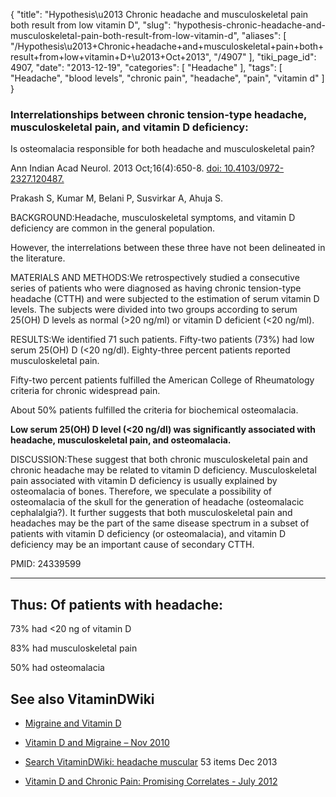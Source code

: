 {
    "title": "Hypothesis\u2013 Chronic headache and musculoskeletal pain both result from low vitamin D",
    "slug": "hypothesis-chronic-headache-and-musculoskeletal-pain-both-result-from-low-vitamin-d",
    "aliases": [
        "/Hypothesis\u2013+Chronic+headache+and+musculoskeletal+pain+both+result+from+low+vitamin+D+\u2013+Oct+2013",
        "/4907"
    ],
    "tiki_page_id": 4907,
    "date": "2013-12-19",
    "categories": [
        "Headache"
    ],
    "tags": [
        "Headache",
        "blood levels",
        "chronic pain",
        "headache",
        "pain",
        "vitamin d"
    ]
}


### Interrelationships between chronic tension-type headache, musculoskeletal pain, and vitamin D deficiency:   
Is osteomalacia responsible for both headache and musculoskeletal pain?

Ann Indian Acad Neurol. 2013 Oct;16(4):650-8. [doi: 10.4103/0972-2327.120487.](https://doi.org/10.4103/0972-2327.120487.)

Prakash S, Kumar M, Belani P, Susvirkar A, Ahuja S.

BACKGROUND:Headache, musculoskeletal symptoms, and vitamin D deficiency are common in the general population. 

However, the interrelations between these three have not been delineated in the literature.

MATERIALS AND METHODS:We retrospectively studied a consecutive series of patients who were diagnosed as having chronic tension-type headache (CTTH) and were subjected to the estimation of serum vitamin D levels. The subjects were divided into two groups according to serum 25(OH) D levels as normal (>20 ng/ml) or vitamin D deficient (<20 ng/ml).

RESULTS:We identified 71 such patients. Fifty-two patients (73%) had low serum 25(OH) D (<20 ng/dl). Eighty-three percent patients reported musculoskeletal pain. 

Fifty-two percent patients fulfilled the American College of Rheumatology criteria for chronic widespread pain. 

About 50% patients fulfilled the criteria for biochemical osteomalacia. 

 **Low serum 25(OH) D level (<20 ng/dl) was significantly associated with headache, musculoskeletal pain, and osteomalacia.** 

DISCUSSION:These suggest that both chronic musculoskeletal pain and chronic headache may be related to vitamin D deficiency. Musculoskeletal pain associated with vitamin D deficiency is usually explained by osteomalacia of bones. Therefore, we speculate a possibility of osteomalacia of the skull for the generation of headache (osteomalacic cephalalgia?). It further suggests that both musculoskeletal pain and headaches may be the part of the same disease spectrum in a subset of patients with vitamin D deficiency (or osteomalacia), and vitamin D deficiency may be an important cause of secondary CTTH.

PMID:     24339599

---

## Thus: Of patients with headache:

73% had <20 ng of vitamin D

83% had musculoskeletal pain

50% had osteomalacia

## See also VitaminDWiki

* [Migraine and Vitamin D](/tags/migraine-and-vitamin-d.html) 

* [Vitamin D and Migraine – Nov 2010](/tags/vitamin-d-and-migraine-nov-2010.html)

* [Search VitaminDWiki: headache muscular](https://www.VitaminDWiki.com/Search+Results?hl=en&oe=UTF-8&ie=UTF-8&btnG=Google+Search&googles.x=0&googles.y=0&q=headache+muscular&domains=VitaminDWiki.com&sitesearch=VitaminDWiki.com%20) 53 items Dec 2013

* [Vitamin D and Chronic Pain: Promising Correlates - July 2012](/posts/vitamin-d-and-chronic-pain-promising-correlates)